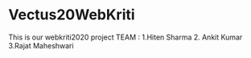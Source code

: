 # Vectus20WebKriti
This is our webkriti2020 project
TEAM :
1.Hiten Sharma
2. Ankit Kumar
3.Rajat Maheshwari
